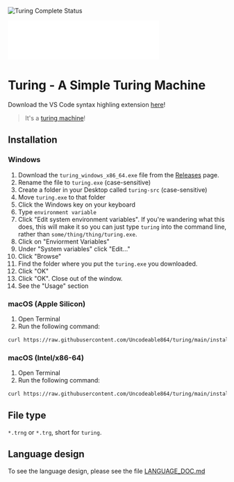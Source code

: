![Turing Complete Status](https://img.shields.io/badge/turing%20complete-complete-green?style=for-the-badge)

![Turing Logo](assets/turing_fully_transparent_white_logo.png)

# Turing - A Simple Turing Machine

Download the VS Code syntax highling extension [here](https://marketplace.visualstudio.com/items?itemName=Uncodeable864.turing-vscode-language-support)!

> It's a [turing machine](https://en.wikipedia.org/wiki/Turing_machine)!

## Installation

### Windows

1. Download the `turing_windows_x86_64.exe` file from the [Releases](https://github.com/Uncodeable864/turing/releases) page.
1. Rename the file to `turing.exe` (case-sensitive)
1. Create a folder in your Desktop called `turing-src` (case-sensitive)
1. Move `turing.exe` to that folder
1. Click the Windows key on your keyboard
1. Type `environment variable`
1. Click "Edit system environment variables". If you're wandering what this does, this will make it so you can just type `turing` into the command line, rather than `some/thing/thing/turing.exe`.
1. Click on "Enviorment Variables"
1. Under "System variables" click "Edit..."
1. Click "Browse"
1. Find the folder where you put the `turing.exe` you downloaded.
1. Click "OK"
1. Click "OK". Close out of the window.
1. See the "Usage" section

### macOS (Apple Silicon)

1. Open Terminal
2. Run the following command:

```bash
curl https://raw.githubusercontent.com/Uncodeable864/turing/main/install/apple_m1.sh | bash
```

### macOS (Intel/x86-64)

1. Open Terminal
2. Run the following command:

```bash
curl https://raw.githubusercontent.com/Uncodeable864/turing/main/install/apple_intel.sh | bash
```

## File type

`*.trng` or `*.trg`, short for `turing`.

## Language design

To see the language design, please see the file [LANGUAGE_DOC.md](LANGUAGE_DOC.md)
